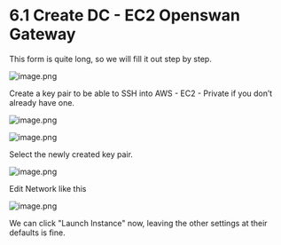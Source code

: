 # 6.1 Create DC - EC2 Openswan Gateway


This form is quite long, so we will fill it out step by step.


![image.png](https://prod-files-secure.s3.us-west-2.amazonaws.com/d5da4832-3825-4b06-9f7d-86c687d890a2/68379cf6-81c1-4bdd-b50c-97f882a75c39/image.png?X-Amz-Algorithm=AWS4-HMAC-SHA256&X-Amz-Content-Sha256=UNSIGNED-PAYLOAD&X-Amz-Credential=AKIAT73L2G45HZZMZUHI%2F20240903%2Fus-west-2%2Fs3%2Faws4_request&X-Amz-Date=20240903T091836Z&X-Amz-Expires=3600&X-Amz-Signature=5290dabe126422bfd5f14ddc3158930c2818636a2bf1aac6d36e4072adcdad9f&X-Amz-SignedHeaders=host&x-id=GetObject)


Create a key pair to be able to SSH into AWS - EC2 - Private if you don’t already have one.


![image.png](https://prod-files-secure.s3.us-west-2.amazonaws.com/d5da4832-3825-4b06-9f7d-86c687d890a2/3e8f3b13-abe4-476a-9702-c922dd617d30/image.png?X-Amz-Algorithm=AWS4-HMAC-SHA256&X-Amz-Content-Sha256=UNSIGNED-PAYLOAD&X-Amz-Credential=AKIAT73L2G45HZZMZUHI%2F20240903%2Fus-west-2%2Fs3%2Faws4_request&X-Amz-Date=20240903T091836Z&X-Amz-Expires=3600&X-Amz-Signature=d6e76d56f064d1426312e729202f0035195df9df7f133d9b33b0ed229b209dc7&X-Amz-SignedHeaders=host&x-id=GetObject)


![image.png](https://prod-files-secure.s3.us-west-2.amazonaws.com/d5da4832-3825-4b06-9f7d-86c687d890a2/2de80525-c893-42fc-babd-52d67f9add5b/image.png?X-Amz-Algorithm=AWS4-HMAC-SHA256&X-Amz-Content-Sha256=UNSIGNED-PAYLOAD&X-Amz-Credential=AKIAT73L2G45HZZMZUHI%2F20240903%2Fus-west-2%2Fs3%2Faws4_request&X-Amz-Date=20240903T091836Z&X-Amz-Expires=3600&X-Amz-Signature=948745280a1a89754a6870c81d71584482bdf37240144b206b1da47c2fd1f852&X-Amz-SignedHeaders=host&x-id=GetObject)


Select the newly created key pair.


![image.png](https://prod-files-secure.s3.us-west-2.amazonaws.com/d5da4832-3825-4b06-9f7d-86c687d890a2/19e053e9-2c19-4295-9a2f-b7329afb1be8/image.png?X-Amz-Algorithm=AWS4-HMAC-SHA256&X-Amz-Content-Sha256=UNSIGNED-PAYLOAD&X-Amz-Credential=AKIAT73L2G45HZZMZUHI%2F20240903%2Fus-west-2%2Fs3%2Faws4_request&X-Amz-Date=20240903T091836Z&X-Amz-Expires=3600&X-Amz-Signature=300a745e36c2a2e54db5e4ea1931f77409b50282f321b0c2a9c3702b7e3d4f48&X-Amz-SignedHeaders=host&x-id=GetObject)


Edit Network like this


![image.png](https://prod-files-secure.s3.us-west-2.amazonaws.com/d5da4832-3825-4b06-9f7d-86c687d890a2/3b2c7b64-dabe-43be-9af1-318c8bab86cc/image.png?X-Amz-Algorithm=AWS4-HMAC-SHA256&X-Amz-Content-Sha256=UNSIGNED-PAYLOAD&X-Amz-Credential=AKIAT73L2G45HZZMZUHI%2F20240903%2Fus-west-2%2Fs3%2Faws4_request&X-Amz-Date=20240903T091836Z&X-Amz-Expires=3600&X-Amz-Signature=9593a522077a33a81e9b5323f260981ef7118b8c65adc9e3b4db320e66b8a89c&X-Amz-SignedHeaders=host&x-id=GetObject)


We can click "Launch Instance" now, leaving the other settings at their defaults is fine.

